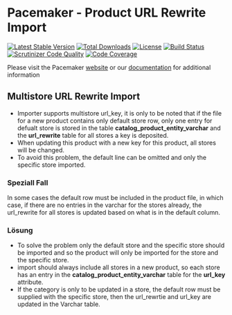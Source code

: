 # Pacemaker - Product URL Rewrite Import

[![Latest Stable Version](https://img.shields.io/packagist/v/techdivision/import-product-url-rewrite.svg?style=flat-square)](https://packagist.org/packages/techdivision/import-product-url-rewrite) 
 [![Total Downloads](https://img.shields.io/packagist/dt/techdivision/import-product-url-rewrite.svg?style=flat-square)](https://packagist.org/packages/techdivision/import-product-url-rewrite)
 [![License](https://img.shields.io/packagist/l/techdivision/import-product-url-rewrite.svg?style=flat-square)](https://packagist.org/packages/techdivision/import-product-url-rewrite)
 [![Build Status](https://img.shields.io/travis/techdivision/import-product-url-rewrite/master.svg?style=flat-square)](http://travis-ci.org/techdivision/import-product-url-rewrite)
 [![Scrutinizer Code Quality](https://img.shields.io/scrutinizer/g/techdivision/import-product-url-rewrite/master.svg?style=flat-square)](https://scrutinizer-ci.com/g/techdivision/import-product-url-rewrite/?branch=master) [![Code Coverage](https://img.shields.io/scrutinizer/coverage/g/techdivision/import-product-url-rewrite/master.svg?style=flat-square)](https://scrutinizer-ci.com/g/techdivision/import-product-url-rewrite/?branch=master)

Please visit the Pacemaker [website](https://pacemaker.techdivision.com) or our [documentation](https://docs.met.tdintern.de/pacemaker/1.3/) for additional information

## Multistore URL Rewrite Import
* Importer supports multistore url_key, it is only to be noted that if the file for a new product contains only default store row, only one entry for defualt store is stored in the table **catalog_product_entity_varchar** and the **url_rewrite** table for all stores a key is deposited.
* When updating this product with a new key for this product, all stores will be changed.
* To avoid this problem, the default line can be omitted and only the specific store imported.

### Speziall Fall
In some cases the default row must be included in the product file, in which case, if there are no entries in the varchar for the stores already, the url_rewrite for all stores is updated based on what is in the default column.

### Lösung
* To solve the problem only the default store and the specific store should be imported and so the product will only be imported for the store and the specific store.
* import should always include all stores in a new product, so each store has an entry in the **catalog_product_entity_varchar** table for the **url_key** attribute.
* If the category is only to be updated in a store, the default row must be supplied with the specific store, then the url_rewrtie and url_key are updated in the Varchar table.